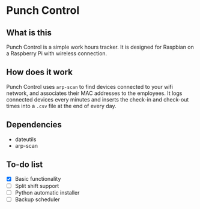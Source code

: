 # Punch Control

## What is this

Punch Control is a simple work hours tracker. It is designed for Raspbian on a Raspberry Pi with wireless connection.

## How does it work

Punch Control uses `arp-scan` to find devices connected to your wifi network, and associates their MAC addresses to the employees. It logs connected devices every minutes and inserts the check-in and check-out times into a `.csv` file at the end of every day.

## Dependencies

* dateutils
* arp-scan
	
## To-do list

- [x] Basic functionality
- [ ] Split shift support
- [ ] Python automatic installer
- [ ] Backup scheduler
